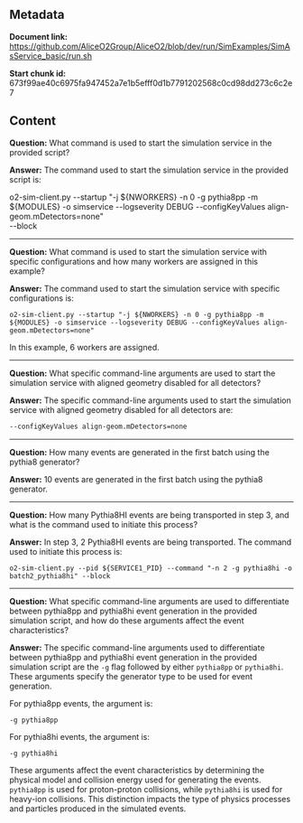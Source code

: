 ## Metadata

**Document link:** https://github.com/AliceO2Group/AliceO2/blob/dev/run/SimExamples/SimAsService_basic/run.sh

**Start chunk id:** 673f99ae40c6975fa947452a7e1b5efff0d1b7791202568c0cd98dd273c6c2e7

## Content

**Question:** What command is used to start the simulation service in the provided script?

**Answer:** The command used to start the simulation service in the provided script is:

o2-sim-client.py --startup "-j ${NWORKERS} -n 0 -g pythia8pp -m ${MODULES} -o simservice --logseverity DEBUG --configKeyValues align-geom.mDetectors=none"  \
                  --block

---

**Question:** What command is used to start the simulation service with specific configurations and how many workers are assigned in this example?

**Answer:** The command used to start the simulation service with specific configurations is:

```
o2-sim-client.py --startup "-j ${NWORKERS} -n 0 -g pythia8pp -m ${MODULES} -o simservice --logseverity DEBUG --configKeyValues align-geom.mDetectors=none"
```

In this example, 6 workers are assigned.

---

**Question:** What specific command-line arguments are used to start the simulation service with aligned geometry disabled for all detectors?

**Answer:** The specific command-line arguments used to start the simulation service with aligned geometry disabled for all detectors are:

```bash
--configKeyValues align-geom.mDetectors=none
```

---

**Question:** How many events are generated in the first batch using the pythia8 generator?

**Answer:** 10 events are generated in the first batch using the pythia8 generator.

---

**Question:** How many Pythia8HI events are being transported in step 3, and what is the command used to initiate this process?

**Answer:** In step 3, 2 Pythia8HI events are being transported. The command used to initiate this process is:
```
o2-sim-client.py --pid ${SERVICE1_PID} --command "-n 2 -g pythia8hi -o batch2_pythia8hi" --block
```

---

**Question:** What specific command-line arguments are used to differentiate between pythia8pp and pythia8hi event generation in the provided simulation script, and how do these arguments affect the event characteristics?

**Answer:** The specific command-line arguments used to differentiate between pythia8pp and pythia8hi event generation in the provided simulation script are the `-g` flag followed by either `pythia8pp` or `pythia8hi`. These arguments specify the generator type to be used for event generation. 

For pythia8pp events, the argument is:
```
-g pythia8pp
```

For pythia8hi events, the argument is:
```
-g pythia8hi
```

These arguments affect the event characteristics by determining the physical model and collision energy used for generating the events. `pythia8pp` is used for proton-proton collisions, while `pythia8hi` is used for heavy-ion collisions. This distinction impacts the type of physics processes and particles produced in the simulated events.